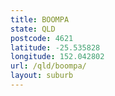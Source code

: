 ```yaml
---
title: BOOMPA
state: QLD
postcode: 4621
latitude: -25.535828
longitude: 152.042802
url: /qld/boompa/
layout: suburb
---
```

